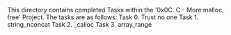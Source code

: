 This directory contains completed Tasks within the '0x0C. C - More malloc, free' Project. The tasks are as follows:
Task 0. Trust no one
Task 1. string_nconcat
Task 2. _calloc
Task 3. array_range
